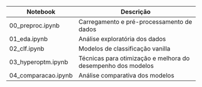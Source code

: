 Notebook | Descrição
-------- | ---------
00_preproc.ipynb      | Carregamento e pré-processamento de dados
01_eda.ipynb          | Análise exploratória dos dados
02_clf.ipynb          | Modelos de classificação vanilla
03_hyperoptm.ipynb    | Técnicas para otimização e melhora do desempenho dos modelos
04_comparacao.ipynb   | Análise comparativa dos modelos
